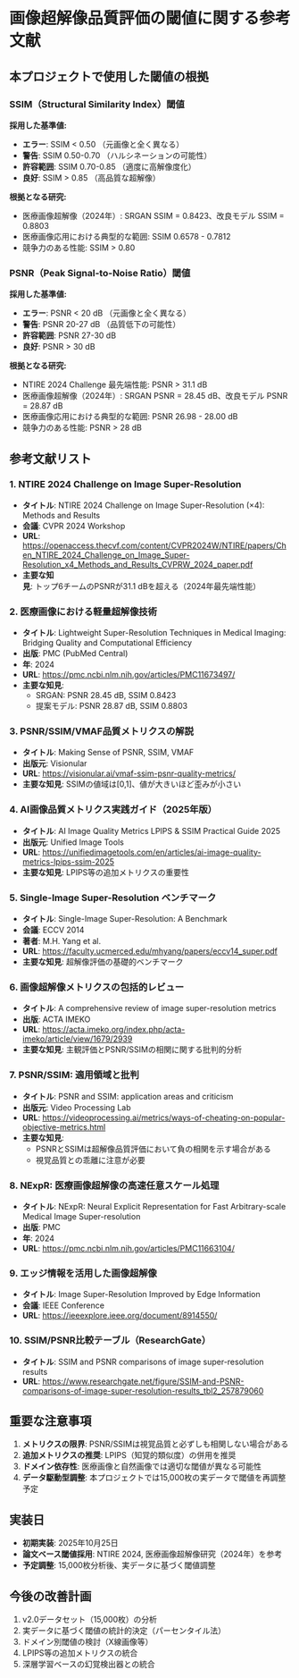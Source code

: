 # 画像超解像品質評価の閾値に関する参考文献

## 本プロジェクトで使用した閾値の根拠

### SSIM（Structural Similarity Index）閾値

**採用した基準値:**
- **エラー**: SSIM < 0.50 （元画像と全く異なる）
- **警告**: SSIM 0.50-0.70 （ハルシネーションの可能性）
- **許容範囲**: SSIM 0.70-0.85 （適度に高解像度化）
- **良好**: SSIM > 0.85 （高品質な超解像）

**根拠となる研究:**
- 医療画像超解像（2024年）: SRGAN SSIM = 0.8423、改良モデル SSIM = 0.8803
- 医療画像応用における典型的な範囲: SSIM 0.6578 - 0.7812
- 競争力のある性能: SSIM > 0.80

### PSNR（Peak Signal-to-Noise Ratio）閾値

**採用した基準値:**
- **エラー**: PSNR < 20 dB （元画像と全く異なる）
- **警告**: PSNR 20-27 dB （品質低下の可能性）
- **許容範囲**: PSNR 27-30 dB
- **良好**: PSNR > 30 dB

**根拠となる研究:**
- NTIRE 2024 Challenge 最先端性能: PSNR > 31.1 dB
- 医療画像超解像（2024年）: SRGAN PSNR = 28.45 dB、改良モデル PSNR = 28.87 dB
- 医療画像応用における典型的な範囲: PSNR 26.98 - 28.00 dB
- 競争力のある性能: PSNR > 28 dB

## 参考文献リスト

### 1. NTIRE 2024 Challenge on Image Super-Resolution
- **タイトル**: NTIRE 2024 Challenge on Image Super-Resolution (×4): Methods and Results
- **会議**: CVPR 2024 Workshop
- **URL**: https://openaccess.thecvf.com/content/CVPR2024W/NTIRE/papers/Chen_NTIRE_2024_Challenge_on_Image_Super-Resolution_x4_Methods_and_Results_CVPRW_2024_paper.pdf
- **主要な知見**: トップ6チームのPSNRが31.1 dBを超える（2024年最先端性能）

### 2. 医療画像における軽量超解像技術
- **タイトル**: Lightweight Super-Resolution Techniques in Medical Imaging: Bridging Quality and Computational Efficiency
- **出版**: PMC (PubMed Central)
- **年**: 2024
- **URL**: https://pmc.ncbi.nlm.nih.gov/articles/PMC11673497/
- **主要な知見**:
  - SRGAN: PSNR 28.45 dB, SSIM 0.8423
  - 提案モデル: PSNR 28.87 dB, SSIM 0.8803

### 3. PSNR/SSIM/VMAF品質メトリクスの解説
- **タイトル**: Making Sense of PSNR, SSIM, VMAF
- **出版元**: Visionular
- **URL**: https://visionular.ai/vmaf-ssim-psnr-quality-metrics/
- **主要な知見**: SSIMの値域は[0,1]、値が大きいほど歪みが小さい

### 4. AI画像品質メトリクス実践ガイド（2025年版）
- **タイトル**: AI Image Quality Metrics LPIPS & SSIM Practical Guide 2025
- **出版元**: Unified Image Tools
- **URL**: https://unifiedimagetools.com/en/articles/ai-image-quality-metrics-lpips-ssim-2025
- **主要な知見**: LPIPS等の追加メトリクスの重要性

### 5. Single-Image Super-Resolution ベンチマーク
- **タイトル**: Single-Image Super-Resolution: A Benchmark
- **会議**: ECCV 2014
- **著者**: M.H. Yang et al.
- **URL**: https://faculty.ucmerced.edu/mhyang/papers/eccv14_super.pdf
- **主要な知見**: 超解像評価の基礎的ベンチマーク

### 6. 画像超解像メトリクスの包括的レビュー
- **タイトル**: A comprehensive review of image super-resolution metrics
- **出版**: ACTA IMEKO
- **URL**: https://acta.imeko.org/index.php/acta-imeko/article/view/1679/2939
- **主要な知見**: 主観評価とPSNR/SSIMの相関に関する批判的分析

### 7. PSNR/SSIM: 適用領域と批判
- **タイトル**: PSNR and SSIM: application areas and criticism
- **出版元**: Video Processing Lab
- **URL**: https://videoprocessing.ai/metrics/ways-of-cheating-on-popular-objective-metrics.html
- **主要な知見**:
  - PSNRとSSIMは超解像品質評価において負の相関を示す場合がある
  - 視覚品質との乖離に注意が必要

### 8. NExpR: 医療画像超解像の高速任意スケール処理
- **タイトル**: NExpR: Neural Explicit Representation for Fast Arbitrary-scale Medical Image Super-resolution
- **出版**: PMC
- **年**: 2024
- **URL**: https://pmc.ncbi.nlm.nih.gov/articles/PMC11663104/

### 9. エッジ情報を活用した画像超解像
- **タイトル**: Image Super-Resolution Improved by Edge Information
- **会議**: IEEE Conference
- **URL**: https://ieeexplore.ieee.org/document/8914550/

### 10. SSIM/PSNR比較テーブル（ResearchGate）
- **タイトル**: SSIM and PSNR comparisons of image super-resolution results
- **URL**: https://www.researchgate.net/figure/SSIM-and-PSNR-comparisons-of-image-super-resolution-results_tbl2_257879060

## 重要な注意事項

1. **メトリクスの限界**: PSNR/SSIMは視覚品質と必ずしも相関しない場合がある
2. **追加メトリクスの推奨**: LPIPS（知覚的類似度）の併用を推奨
3. **ドメイン依存性**: 医療画像と自然画像では適切な閾値が異なる可能性
4. **データ駆動型調整**: 本プロジェクトでは15,000枚の実データで閾値を再調整予定

## 実装日

- **初期実装**: 2025年10月25日
- **論文ベース閾値採用**: NTIRE 2024, 医療画像超解像研究（2024年）を参考
- **予定調整**: 15,000枚分析後、実データに基づく閾値調整

## 今後の改善計画

1. v2.0データセット（15,000枚）の分析
2. 実データに基づく閾値の統計的決定（パーセンタイル法）
3. ドメイン別閾値の検討（X線画像等）
4. LPIPS等の追加メトリクスの統合
5. 深層学習ベースの幻覚検出器との統合
